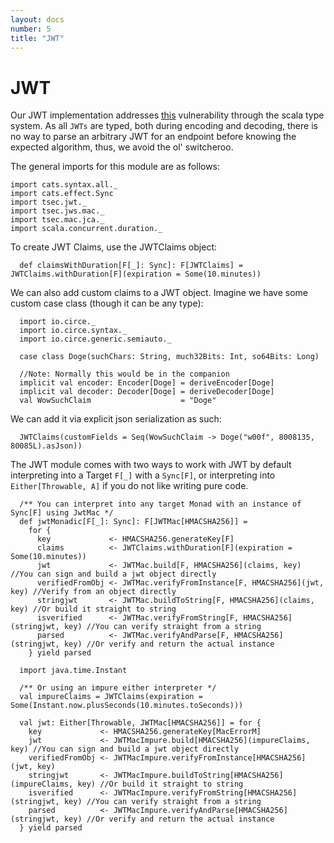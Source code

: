 ```yaml
---
layout: docs
number: 5
title: "JWT"
---
```


# JWT

Our JWT implementation addresses [this](https://auth0.com/blog/critical-vulnerabilities-in-json-web-token-libraries/)
vulnerability through the scala type system. As all `JWTs` are typed, both during encoding and decoding, there is no
way to parse an arbitrary JWT for an endpoint before knowing the expected algorithm, thus, we avoid the ol' switcheroo.

The general imports for this module are as follows:

```tut:silent
import cats.syntax.all._
import cats.effect.Sync
import tsec.jwt._
import tsec.jws.mac._
import tsec.mac.jca._
import scala.concurrent.duration._
```

To create JWT Claims, use the JWTClaims object:

```tut
  def claimsWithDuration[F[_]: Sync]: F[JWTClaims] = JWTClaims.withDuration[F](expiration = Some(10.minutes))
```

We can also add custom claims to a JWT object. Imagine we have some custom case class (though it can be any type):

```tut:silent
  import io.circe._
  import io.circe.syntax._
  import io.circe.generic.semiauto._

  case class Doge(suchChars: String, much32Bits: Int, so64Bits: Long)

  //Note: Normally this would be in the companion
  implicit val encoder: Encoder[Doge] = deriveEncoder[Doge]
  implicit val decoder: Decoder[Doge] = deriveDecoder[Doge]
  val WowSuchClaim                    = "Doge"
```

We can add it via explicit json serialization as such:

```tut
  JWTClaims(customFields = Seq(WowSuchClaim -> Doge("w00f", 8008135, 80085L).asJson))
```

The JWT module comes with two ways to work with JWT by default interpreting into a Target `F[_]` with a `Sync[F]`, or
interpreting into `Either[Throwable, A]` if you do not like writing pure code.

```tut:silent
  /** You can interpret into any target Monad with an instance of Sync[F] using JwtMac */
  def jwtMonadic[F[_]: Sync]: F[JWTMac[HMACSHA256]] =
    for {
      key             <- HMACSHA256.generateKey[F]
      claims          <- JWTClaims.withDuration[F](expiration = Some(10.minutes))
      jwt             <- JWTMac.build[F, HMACSHA256](claims, key) //You can sign and build a jwt object directly
      verifiedFromObj <- JWTMac.verifyFromInstance[F, HMACSHA256](jwt, key) //Verify from an object directly
      stringjwt       <- JWTMac.buildToString[F, HMACSHA256](claims, key) //Or build it straight to string
      isverified      <- JWTMac.verifyFromString[F, HMACSHA256](stringjwt, key) //You can verify straight from a string
      parsed          <- JWTMac.verifyAndParse[F, HMACSHA256](stringjwt, key) //Or verify and return the actual instance
    } yield parsed

  import java.time.Instant

  /** Or using an impure either interpreter */
  val impureClaims = JWTClaims(expiration = Some(Instant.now.plusSeconds(10.minutes.toSeconds)))

  val jwt: Either[Throwable, JWTMac[HMACSHA256]] = for {
    key             <- HMACSHA256.generateKey[MacErrorM]
    jwt             <- JWTMacImpure.build[HMACSHA256](impureClaims, key) //You can sign and build a jwt object directly
    verifiedFromObj <- JWTMacImpure.verifyFromInstance[HMACSHA256](jwt, key)
    stringjwt       <- JWTMacImpure.buildToString[HMACSHA256](impureClaims, key) //Or build it straight to string
    isverified      <- JWTMacImpure.verifyFromString[HMACSHA256](stringjwt, key) //You can verify straight from a string
    parsed          <- JWTMacImpure.verifyAndParse[HMACSHA256](stringjwt, key) //Or verify and return the actual instance
  } yield parsed
```
